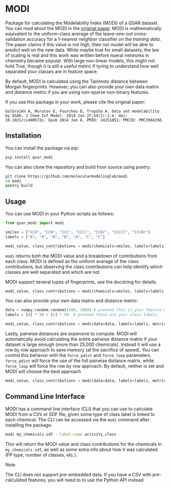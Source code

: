 # MODI

Package for calculating the Modelability Index (MODI) of a QSAR dataset. You can read about the MODI in the
[original paper](https://pmc.ncbi.nlm.nih.gov/articles/PMC3984298/).
MODI is mathematically equivalent to the uniform-class average of the leave-one-out cross-validation accuracy for
a 1-nearest neighbor classifier *on the training data*. The paper claims if this value is not high, then not model
will be able to predict well on the new data. While maybe true for small datasets, the law of scaling is real and
this work was written before nueral networks in chemistry became popular. With large non-linear models, this might
not hold True, though it is still a useful metric if tyring to understand how well separated your classes are in feature space.

By default, MODI is calculated using the Tanimoto distance between Morgan fingerprints. However, you can also provide
your own data matrix and distance metric if you are using non-sparse non-binary features.

If you use this package in your work, please cite the original paper:
```text
Golbraikh A, Muratov E, Fourches D, Tropsha A. Data set modelability by QSAR. J Chem Inf Model. 2014 Jan 27;54(1):1-4. doi: 10.1021/ci400572x. Epub 2014 Jan 8. PMID: 24251851; PMCID: PMC3984298.
```

## Installation
You can install the package via pip:

```bash
pip install qsar_modi
```

You can also clone the repository and build from source using poetry:

```bash
git clone https://github.com/molecularmodelinglab/modi
cd modi
poetry build
```

## Usage
You can use MODI in your Python scripts as follows:

```python
from qsar_modi import modi

smiles = ["CCO", "CCN", "CCC", "CCCl", "CCBr", "CCCCl", "CCCBr"]
labels = ["A", "A", "B", "B", "A", "C", "C"]

modi_value, class_contributions = modi(chemicals=smiles, labels=labels)
```
`modi` returns both the MODI value and a breakdown of contributions from each class.
MODI is defined as the uniform average of the class contributions, but observing
the class contributions can help identify which classes are well separated and which are not.

MODI support several types of fingerprints, see the docstring for details.
```python
modi_value, class_contributions = modi(chemicals=smiles, labels=labels, fp_type="bAtomPair")
```

You can also provide your own data matrix and distance metric:
```python
data = numpy.random.random((100, 100)) # pretend this is your feature matrix
labels = [0] * 50 + [1] * 50  # pretend these are your class labels

modi_value, class_contributions = modi(data=data, labels=labels, metric="euclidean")
```

Lastly, pairwise distances are expensive to compute. MODI will automatically avoid calculating the entire
pairwise distance matrix if your dataset is large enough (more than 25,000 chemicals). Instead it will use a
row by row approach to save memory (at the sacrifice of speed). You can control this behavior with the
`force_pdist` and `force_loop` parameters. `force_pdist` will force the use of the full pairwise distance matrix, while
`force_loop` will force the row by row approach. By default, neither is set and MODI will choose the best approach
```python
modi_value, class_contributions = modi(data=data, labels=labels, metric="euclidean", force_loop=True)
```

## Command Line Interface
MODI has a command line interface (CLI) that you can use to calculate MODI from a CSV or SDF file, given some type of
class label is linked to each chemical. The CLI can be accessed via the `modi` command after installing the package.

```bash
modi my_chemicals.sdf --label-name activity_class
```

This will return the MODI value and class contributions for the chemicals in `my_chemicals.sdf`, as
well as some extra info about how it was calculated (FP type, number of classes, etc.).
> [!note]
> The CLI does not support pre-embedded data. If you have a CSV with pre-calculated features, you will need to
> to use the Python API instead.
